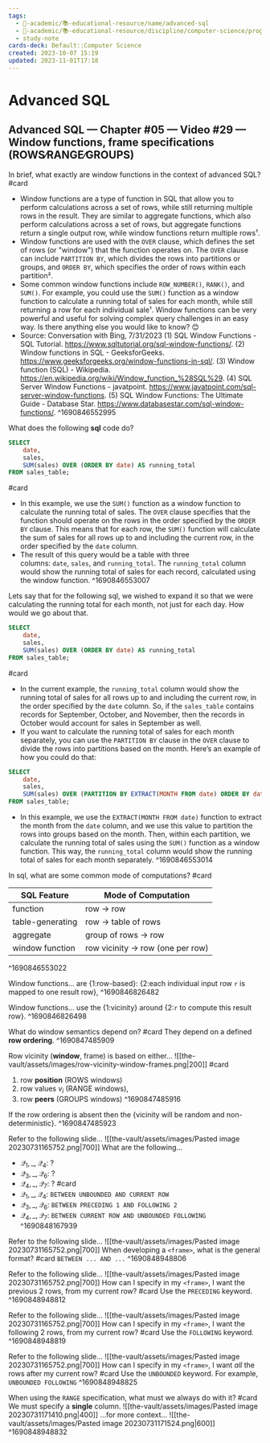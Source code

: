 ```yaml
---
tags:
  - 🔴-academic/📚-educational-resource/name/advanced-sql
  - 🔴-academic/📚-educational-resource/discipline/computer-science/programming-language/sql
  - study-note
cards-deck: Default::Computer Science
created: 2023-10-07 15:19
updated: 2023-11-01T17:18
---
```


# Advanced SQL

## Advanced SQL — Chapter #05 — Video #29 — Window functions, frame specifications (ROWS∕RANGE∕GROUPS)

In brief, what exactly are window functions in the context of advanced SQL? #card 
- Window functions are a type of function in SQL that allow you to perform calculations across a set of rows, while still returning multiple rows in the result. They are similar to aggregate functions, which also perform calculations across a set of rows, but aggregate functions return a single output row, while window functions return multiple rows¹.
- Window functions are used with the `OVER` clause, which defines the set of rows (or "window") that the function operates on. The `OVER` clause can include `PARTITION BY`, which divides the rows into partitions or groups, and `ORDER BY`, which specifies the order of rows within each partition².
- Some common window functions include `ROW_NUMBER()`, `RANK()`, and `SUM()`. For example, you could use the `SUM()` function as a window function to calculate a running total of sales for each month, while still returning a row for each individual sale¹. Window functions can be very powerful and useful for solving complex query challenges in an easy way. Is there anything else you would like to know? 😊
- Source: Conversation with Bing, 7/31/2023
  (1) SQL Window Functions - SQL Tutorial. https://www.sqltutorial.org/sql-window-functions/.
  (2) Window functions in SQL - GeeksforGeeks. https://www.geeksforgeeks.org/window-functions-in-sql/.
  (3) Window function (SQL) - Wikipedia. https://en.wikipedia.org/wiki/Window_function_%28SQL%29.
  (4) SQL Server Window Functions - javatpoint. https://www.javatpoint.com/sql-server-window-functions.
  (5) SQL Window Functions: The Ultimate Guide - Database Star. https://www.databasestar.com/sql-window-functions/.
^1690846552995

What does the following **sql** code do? 
```sql
SELECT
    date,
    sales,
    SUM(sales) OVER (ORDER BY date) AS running_total
FROM sales_table;
```
#card 
- In this example, we use the `SUM()` function as a window function to calculate the running total of sales. The `OVER` clause specifies that the function should operate on the rows in the order specified by the `ORDER BY` clause. This means that for each row, the `SUM()` function will calculate the sum of sales for all rows up to and including the current row, in the order specified by the `date` column.
- The result of this query would be a table with three columns: `date`, `sales`, and `running_total`. The `running_total` column would show the running total of sales for each record, calculated using the window function. 
^1690846553007

Lets say that for the following sql, we wished to expand it so that we were calculating the running total for each month, not just for each day. How would we go about that.
```sql
SELECT
    date,
    sales,
    SUM(sales) OVER (ORDER BY date) AS running_total
FROM sales_table;
```
#card 
- In the current example, the `running_total` column would show the running total of sales for all rows up to and including the current row, in the order specified by the `date` column. So, if the `sales_table` contains records for September, October, and November, then the records in October would account for sales in September as well.
- If you want to calculate the running total of sales for each month separately, you can use the `PARTITION BY` clause in the `OVER` clause to divide the rows into partitions based on the month. Here’s an example of how you could do that:
```sql
SELECT
    date,
    sales,
    SUM(sales) OVER (PARTITION BY EXTRACT(MONTH FROM date) ORDER BY date) AS running_total
FROM sales_table;
```
- In this example, we use the `EXTRACT(MONTH FROM date)` function to extract the month from the `date` column, and we use this value to partition the rows into groups based on the month. Then, within each partition, we calculate the running total of sales using the `SUM()` function as a window function. This way, the `running_total` column would show the running total of sales for each month separately.
^1690846553014

In sql, what are some common mode of computations? #card 

|SQL Feature|Mode of Computation|
|---|---|
|function|row → row|
|table-generating|row → table of rows|
|aggregate|group of rows → row|
|window function|row vicinity → row (one per row)|
^1690846553022

Window functions… are {1:row-based}: {2:each individual input row `r` is mapped to one result row},
^1690846826482

Window functions… use the {1:vicinity} around {2:`r` to compute this result row}.
^1690846826498

What do window semantics depend on? #card 
They depend on a defined **row ordering**.
^1690847485909

Row vicinity (**window**, frame) is based on either… 
![[the-vault/assets/images/row-vicinity-window-frames.png|200]]
#card 
1. row **position** (ROWS windows)
2. row values $v_{i}$ (RANGE windows),
3. row **peers** (GROUPS windows)
^1690847485916

If the row ordering is absent then the {vicinity will be random and non-deterministic}.
^1690847485923

Refer to the following slide…
![[the-vault/assets/images/Pasted image 20230731165752.png|700]]
What are the following…
- $\mathcal{Q_{1}, \_ ,Q_{4} }:$ ?
- $\mathcal{Q_{3}, \_ ,Q_{6} }:$ ?
- $\mathcal{Q_{4}, \_ ,Q_{7} }:$ ?
 #card
- $\mathcal{Q_{1}, \_ ,Q_{4} }:$ `BETWEEN UNBOUNDED AND CURRENT ROW`
- $\mathcal{Q_{3}, \_ ,Q_{6} }:$ `BETWEEN PRECEDING 1 AND FOLLOWING 2`
- $\mathcal{Q_{4}, \_ ,Q_{7} }:$ `BETWEEN CURRENT ROW AND UNBOUNDED FOLLOWING`
^1690848167939

Refer to the following slide…
![[the-vault/assets/images/Pasted image 20230731165752.png|700]]
When developing a `<frame>`, what is the general format? #card 
`BETWEEN ... AND ...`
^1690848948806

Refer to the following slide…
![[the-vault/assets/images/Pasted image 20230731165752.png|700]]
How can I specify in my `<frame>`, I want the previous 2 rows, from my current row? #card 
Use the `PRECEDING` keyword.
^1690848948812

Refer to the following slide…
![[the-vault/assets/images/Pasted image 20230731165752.png|700]]
How can I specify in my `<frame>`, I want the following 2 rows, from my current row? #card 
Use the `FOLLOWING` keyword.
^1690848948819


Refer to the following slide…
![[the-vault/assets/images/Pasted image 20230731165752.png|700]]
How can I specify in my `<frame>`, I want *all* the rows after my current row? #card 
Use the `UNBOUNDED` keyword. For example, `UNBOUNDED FOLLOWING`
^1690848948825

When using the `RANGE` specification, what must we always do with it? #card 
We must specify a **single** column.
![[the-vault/assets/images/Pasted image 20230731171410.png|400]]
…for more context…
![[the-vault/assets/images/Pasted image 20230731171524.png|600]]
^1690848948832








